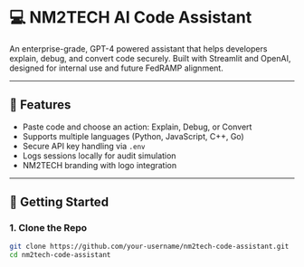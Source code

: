 # 💻 NM2TECH AI Code Assistant

An enterprise-grade, GPT-4 powered assistant that helps developers explain, debug, and convert code securely. Built with Streamlit and OpenAI, designed for internal use and future FedRAMP alignment.

---

## 🔧 Features
- Paste code and choose an action: Explain, Debug, or Convert
- Supports multiple languages (Python, JavaScript, C++, Go)
- Secure API key handling via `.env`
- Logs sessions locally for audit simulation
- NM2TECH branding with logo integration

---

## 🚀 Getting Started

### 1. Clone the Repo
```bash
git clone https://github.com/your-username/nm2tech-code-assistant.git
cd nm2tech-code-assistant